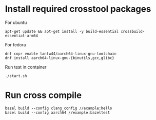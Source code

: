 # Install required crosstool packages

For ubuntu
```
apt-get update && apt-get install -y build-essential crossbuild-essential-arm64
```

For fedora
```
dnf copr enable lantw44/aarch64-linux-gnu-toolchain
dnf install aarch64-linux-gnu-{binutils,gcc,glibc}
```

Run test in container
```
./start.sh
```

# Run cross compile
```
bazel build --config clang_config //example:hello
bazel build --config aarch64 //example:bazeltest
```

